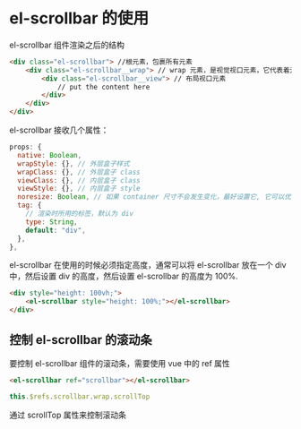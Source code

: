 # el-scrollbar 的使用

el-scrollbar 组件渲染之后的结构

```html
<div class="el-scrollbar"> //根元素，包裹所有元素
    <div class="el-scrollbar__wrap"> // wrap 元素，是视觉视口元素，它代表着元素最终展示的窗口大小
        <div class="el-scrollbar__view"> // 布局视口元素
            // put the content here
        </div>
    </div>
</div>
```



el-scrollbar 接收几个属性：

```javascript
props: {
  native: Boolean,
  wrapStyle: {}, // 外层盒子样式
  wrapClass: {}, // 外层盒子 class
  viewClass: {}, // 内层盒子 class
  viewStyle: {}, // 内层盒子 style
  noresize: Boolean, // 如果 container 尺寸不会发生变化，最好设置它, 它可以优化性能
  tag: {
    // 渲染时所用的标签，默认为 div
    type: String,
    default: "div",
  },
},
```





el-scrollbar 在使用的时候必须指定高度，通常可以将 el-scrollbar 放在一个 div 中，然后设置 div 的高度，然后设置 el-scrollbar 的高度为 100%.

```html
<div style="height: 100vh;">
    <el-scrollbar style="height: 100%;"></el-scrollbar>
</div>
```

## 控制 el-scrollbar 的滚动条

要控制 el-scrollbar 组件的滚动条，需要使用 vue 中的 ref 属性

```html
<el-scrollbar ref="scrollbar"></el-scrollbar>
```

```javascript
this.$refs.scrollbar.wrap.scrollTop
```

通过 scrollTop 属性来控制滚动条

